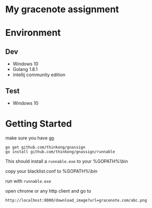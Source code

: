 # My gracenote assignment

# Environment

## Dev
* Windows 10 
* Golang 1.8.1
* intellij community edition

## Test
* Windows 10

# Getting Started
make sure you have [go](https://golang.org/dl/)
```
go get github.com/thinkong/gnassign
go install github.com/thinkong/gnassign/runnable
```

This should install a `runnable.exe` to your %GOPATH%\bin

copy your blacklist.conf to %GOPATH%\bin

run with `runnable.exe`

open chrome or any http client and go to 
```
http://localhost:8080/download_image?url=gracenote.com/abc.png
```


